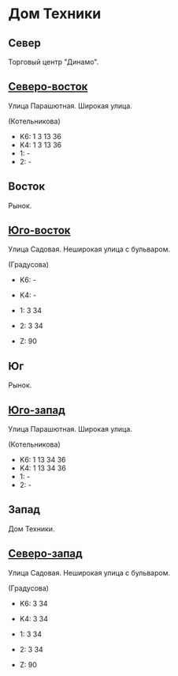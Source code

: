 # Дом Техники

## Север

Торговый центр "Динамо".

## [Северо-восток](./10605092.md)

Улица Парашютная.
Широкая улица.

(Котельникова)

* K6:   1   3   13  36
* K4:   1   3   13  36
* 1:    -
* 2:    -

## Восток

Рынок.

## [Юго-восток](./10607102.md)

Улица Садовая.
Неширокая улица с бульваром.

(Градусова)

* K6:   -
* K4:   -
* 1:    3   34
* 2:    3   34

* Z:    90

## Юг

Рынок.

## [Юго-запад](./10605105.md)

Улица Парашютная.
Широкая улица.

(Котельникова)

* K6:   1   13  34 36
* K4:   1   13  34 36
* 1:    -
* 2:    -

## Запад

Дом Техники.

## [Северо-запад](./10597097.md)

Улица Садовая.
Неширокая улица с бульваром.

(Градусова)

* K6:   3   34
* K4:   3   34
* 1:    3   34
* 2:    3   34

* Z:    90
